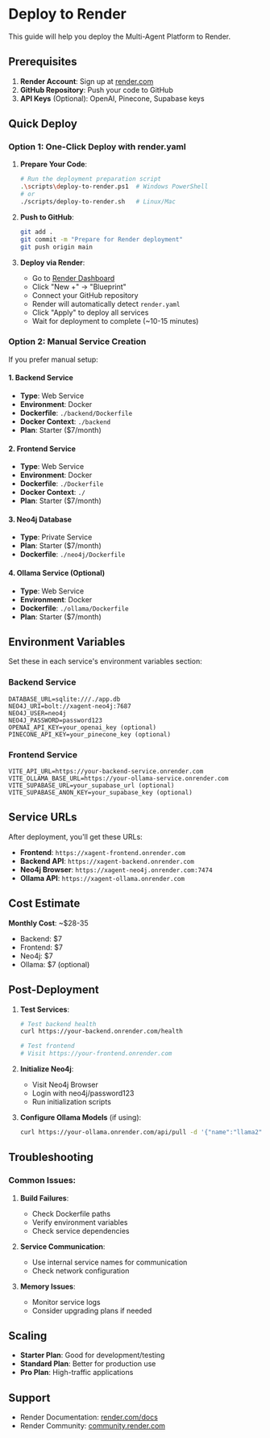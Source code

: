 # Deploy to Render

This guide will help you deploy the Multi-Agent Platform to Render.

## Prerequisites

1. **Render Account**: Sign up at [render.com](https://render.com)
2. **GitHub Repository**: Push your code to GitHub
3. **API Keys** (Optional): OpenAI, Pinecone, Supabase keys

## Quick Deploy

### Option 1: One-Click Deploy with render.yaml

1. **Prepare Your Code**:
   ```bash
   # Run the deployment preparation script
   .\scripts\deploy-to-render.ps1  # Windows PowerShell
   # or
   ./scripts/deploy-to-render.sh   # Linux/Mac
   ```

2. **Push to GitHub**:
   ```bash
   git add .
   git commit -m "Prepare for Render deployment"
   git push origin main
   ```

3. **Deploy via Render**:
   - Go to [Render Dashboard](https://dashboard.render.com)
   - Click "New +" → "Blueprint"
   - Connect your GitHub repository
   - Render will automatically detect `render.yaml`
   - Click "Apply" to deploy all services
   - Wait for deployment to complete (~10-15 minutes)

### Option 2: Manual Service Creation

If you prefer manual setup:

#### 1. Backend Service
- **Type**: Web Service
- **Environment**: Docker
- **Dockerfile**: `./backend/Dockerfile`
- **Docker Context**: `./backend`
- **Plan**: Starter ($7/month)

#### 2. Frontend Service
- **Type**: Web Service  
- **Environment**: Docker
- **Dockerfile**: `./Dockerfile`
- **Docker Context**: `./`
- **Plan**: Starter ($7/month)

#### 3. Neo4j Database
- **Type**: Private Service
- **Plan**: Starter ($7/month)
- **Dockerfile**: `./neo4j/Dockerfile`

#### 4. Ollama Service (Optional)
- **Type**: Web Service
- **Environment**: Docker
- **Dockerfile**: `./ollama/Dockerfile`
- **Plan**: Starter ($7/month)

## Environment Variables

Set these in each service's environment variables section:

### Backend Service
```
DATABASE_URL=sqlite:///./app.db
NEO4J_URI=bolt://xagent-neo4j:7687
NEO4J_USER=neo4j
NEO4J_PASSWORD=password123
OPENAI_API_KEY=your_openai_key (optional)
PINECONE_API_KEY=your_pinecone_key (optional)
```

### Frontend Service
```
VITE_API_URL=https://your-backend-service.onrender.com
VITE_OLLAMA_BASE_URL=https://your-ollama-service.onrender.com
VITE_SUPABASE_URL=your_supabase_url (optional)
VITE_SUPABASE_ANON_KEY=your_supabase_key (optional)
```

## Service URLs

After deployment, you'll get these URLs:

- **Frontend**: `https://xagent-frontend.onrender.com`
- **Backend API**: `https://xagent-backend.onrender.com`
- **Neo4j Browser**: `https://xagent-neo4j.onrender.com:7474`
- **Ollama API**: `https://xagent-ollama.onrender.com`

## Cost Estimate

**Monthly Cost**: ~$28-35
- Backend: $7
- Frontend: $7  
- Neo4j: $7
- Ollama: $7 (optional)

## Post-Deployment

1. **Test Services**:
   ```bash
   # Test backend health
   curl https://your-backend.onrender.com/health
   
   # Test frontend
   # Visit https://your-frontend.onrender.com
   ```

2. **Initialize Neo4j**:
   - Visit Neo4j Browser
   - Login with neo4j/password123
   - Run initialization scripts

3. **Configure Ollama Models** (if using):
   ```bash
   curl https://your-ollama.onrender.com/api/pull -d '{"name":"llama2"}'
   ```

## Troubleshooting

### Common Issues:

1. **Build Failures**:
   - Check Dockerfile paths
   - Verify environment variables
   - Check service dependencies

2. **Service Communication**:
   - Use internal service names for communication
   - Check network configuration

3. **Memory Issues**:
   - Monitor service logs
   - Consider upgrading plans if needed

## Scaling

- **Starter Plan**: Good for development/testing
- **Standard Plan**: Better for production use
- **Pro Plan**: High-traffic applications

## Support

- Render Documentation: [render.com/docs](https://render.com/docs)
- Render Community: [community.render.com](https://community.render.com)
